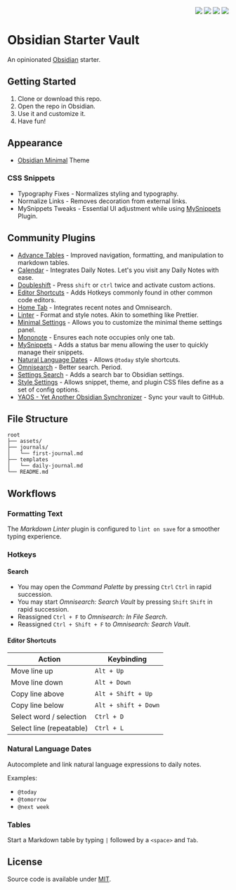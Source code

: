 <p align="right">
	<img src="https://img.shields.io/github/languages/code-size/semanticdata/obsidian-test-vault" />
	<img src="https://img.shields.io/github/repo-size/semanticdata/obsidian-test-vault" />
	<img src="https://img.shields.io/github/commit-activity/t/semanticdata/obsidian-test-vault" />
	<img src="https://img.shields.io/github/last-commit/semanticdata/obsidian-test-vault" />
</p>

# Obsidian Starter Vault

An opinionated [Obsidian](https://obsidian.md/) starter.

## Getting Started

1. Clone or download this repo.
2. Open the repo in Obsidian.
3. Use it and customize it.
4. Have fun!

## Appearance

* [Obsidian Minimal](https://github.com/kepano/obsidian-minimal) Theme

### CSS Snippets

* Typography Fixes - Normalizes styling and typography.
* Normalize Links - Removes decoration from external links.
* MySnippets Tweaks - Essential UI adjustment while using [MySnippets](https://github.com/chetachiezikeuzor/MySnippets-Plugin) Plugin.

## Community Plugins

* [Advance Tables](https://github.com/tgrosinger/advanced-tables-obsidian) - Improved navigation, formatting, and manipulation to markdown tables.
* [Calendar](https://github.com/liamcain/obsidian-calendar-plugin) - Integrates Daily Notes. Let's you visit any Daily Notes with ease.
* [Doubleshift](https://github.com/Qwyntex/doubleshift) - Press `shift` or `ctrl` twice and activate custom actions.
* [Editor Shortcuts](https://github.com/timhor/obsidian-editor-shortcuts) - Adds Hotkeys commonly found in other common code editors.
* [Home Tab](https://github.com/olrenso/obsidian-home-tab) - Integrates recent notes and Omnisearch.
* [Linter](https://github.com/platers/obsidian-linter) - Format and style notes. Akin to something like Prettier.
* [Minimal Settings](https://github.com/kepano/obsidian-minimal-settings) - Allows you to customize the minimal theme settings panel.
* [Mononote](https://github.com/czottmann/obsidian-mononote) - Ensures each note occupies only one tab.
* [MySnippets](https://github.com/chetachiezikeuzor/MySnippets-Plugin) - Adds a status bar menu allowing the user to quickly manage their snippets.
* [Natural Language Dates](https://github.com/argenos/nldates-obsidian) - Allows `@today` style shortcuts.
* [Omnisearch](https://github.com/scambier/obsidian-omnisearch) - Better search. Period.
* [Settings Search](https://github.com/javalent/settings-search) - Adds a search bar to Obsidian settings.
* [Style Settings](https://github.com/mgmeyers/obsidian-style-settings) - Allows snippet, theme, and plugin CSS files define as a set of config options.
* [YAOS - Yet Another Obsidian Synchronizer](https://github.com/mahyarmirrashed/yaos) - Sync your vault to GitHub.

## File Structure

```
root
├── assets/
├── journals/
│   └── first-journal.md
├── templates
│   └── daily-journal.md
└── README.md
```

## Workflows

### Formatting Text

The _Markdown Linter_ plugin is configured to `lint on save` for a smoother typing experience.

### Hotkeys

#### Search

- You may open the _Command Palette_ by pressing `Ctrl` `Ctrl` in rapid succession.
- You may start _Omnisearch: Search Vault_ by pressing `Shift` `Shift` in rapid succession.
- Reassigned `Ctrl + F` to _Omnisearch: In File Search_.
- Reassigned `Ctrl + Shift + F` to _Omnisearch: Search Vault_.

#### Editor Shortcuts

| Action                   | Keybinding           |
| ------------------------ | -------------------- |
| Move line up             | `Alt + Up`           |
| Move line down           | `Alt + Down`         |
| Copy line above          | `Alt + Shift + Up`   |
| Copy line below          | `Alt + shift + Down` |
| Select word / selection  | `Ctrl + D`           |
| Select line (repeatable) | `Ctrl + L`           | 

### Natural Language Dates

Autocomplete and link natural language expressions to daily notes.

Examples:
- `@today`
- `@tomorrow`
- `@next week`

### Tables

Start a Markdown table by typing `|` followed by a `<space>` and `Tab`.

## License

Source code is available under [MIT](LICENSE).
